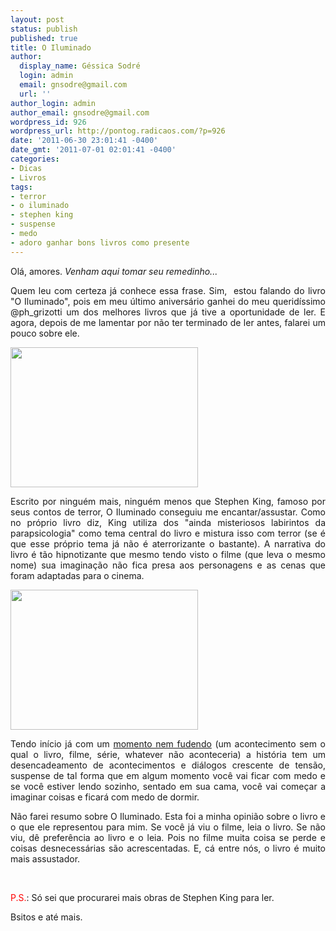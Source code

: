 ```yaml
---
layout: post
status: publish
published: true
title: O Iluminado
author:
  display_name: Géssica Sodré
  login: admin
  email: gnsodre@gmail.com
  url: ''
author_login: admin
author_email: gnsodre@gmail.com
wordpress_id: 926
wordpress_url: http://pontog.radicaos.com/?p=926
date: '2011-06-30 23:01:41 -0400'
date_gmt: '2011-07-01 02:01:41 -0400'
categories:
- Dicas
- Livros
tags:
- terror
- o iluminado
- stephen king
- suspense
- medo
- adoro ganhar bons livros como presente
---
```

<p style="text-align: justify;">Olá, amores. <em>Venham aqui tomar seu remedinho...</em></p>
<p style="text-align: justify;">Quem leu com certeza já conhece essa frase. Sim,  estou falando do livro "O Iluminado", pois em meu último aniversário ganhei do meu queridíssimo @ph_grizotti um dos melhores livros que já tive a oportunidade de ler. E agora, depois de me lamentar por não ter terminado de ler antes, falarei um pouco sobre ele.</p>
<p><a href="http://pontog.radicaos.com/wp-content/uploads/2011/06/P6300369.jpg"><img class="aligncenter size-medium wp-image-927" title="O Iluminado" src="http://pontog.radicaos.com/wp-content/uploads/2011/06/P6300369-300x224.jpg" alt="" width="300" height="224" /></a></p>
<p style="text-align: justify;">Escrito por ninguém mais, ninguém menos que Stephen King, famoso por seus contos de terror, O Iluminado conseguiu me encantar/assustar. Como no próprio livro diz, King utiliza dos "ainda misteriosos labirintos da parapsicologia" como tema central do livro e mistura isso com terror (se é que esse próprio tema já não é aterrorizante o bastante). A narrativa do livro é tão hipnotizante que mesmo tendo visto o filme (que leva o mesmo nome) sua imaginação não fica presa aos personagens e as cenas que foram adaptadas para o cinema.</p>
<p style="text-align: justify;"><a href="http://pontog.radicaos.com/wp-content/uploads/2011/06/P6300365.jpg"><img class="aligncenter size-medium wp-image-929" title="O Iluminado" src="http://pontog.radicaos.com/wp-content/uploads/2011/06/P6300365-300x224.jpg" alt="" width="300" height="224" /></a></p>
<p style="text-align: justify;">Tendo início já com um <a title="Nem Fudendo" href="http://www.youtube.com/user/rachacuca666#g/c/C0103454D2E6F838" target="_blank">momento nem fudendo</a> (um acontecimento sem o qual o livro, filme, série, whatever não aconteceria) a história tem um desencadeamento de acontecimentos e diálogos crescente de tensão, suspense de tal forma que em algum momento você vai ficar com medo e se você estiver lendo sozinho, sentado em sua cama, você vai começar a imaginar coisas e ficará com medo de dormir.</p>
<p style="text-align: justify;">Não farei resumo sobre O Iluminado. Esta foi a minha opinião sobre o livro e o que ele representou para mim. Se você já viu o filme, leia o livro. Se não viu, dê preferência ao livro e o leia. Pois no filme muita coisa se perde e coisas desnecessárias são acrescentadas. E, cá entre nós, o livro é muito mais assustador.</p>
<p style="text-align: justify;">&nbsp;</p>
<p style="text-align: justify;"><span style="color: #ff0000;">P.S.</span>: Só sei que procurarei mais obras de Stephen King para ler.</p>
<p style="text-align: justify;">Bsitos e até mais.</p>
